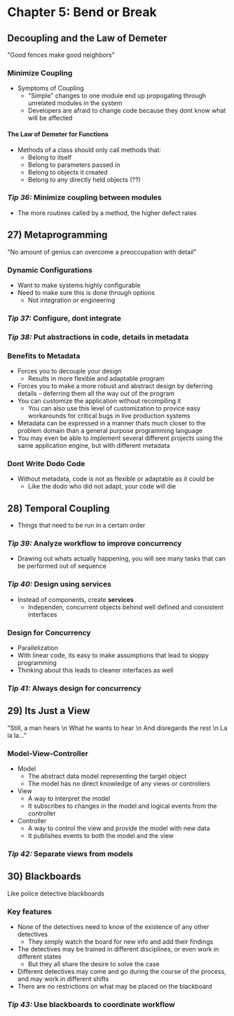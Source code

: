 # Chapter 5: Bend or Break

## Decoupling and the Law of Demeter

"Good fences make good neighbors"

### Minimize Coupling

* Symptoms of Coupling
  * "Simple" changes to one module end up propogating through unrelated modules in the system
  * Developers are afraid to change code because they dont know what will be affected

#### The Law of Demeter for Functions

* Methods of a class should only call methods that:
  * Belong to itself
  * Belong to parameters passed in
  * Belong to objects it created
  * Belong to any directly held objects (??)

### *Tip 36:* Minimize coupling between modules

* The more routines called by a method, the higher defect rates

## 27) Metaprogramming

"No amount of genius can overcome a preoccupation with detail"

### Dynamic Configurations

* Want to make systems highly configurable
* Need to make sure this is done through options
  * Not integration or engineering

### *Tip 37:* Configure, dont integrate

### *Tip 38:* Put abstractions in code, details in metadata

### Benefits to Metadata

* Forces you to decouple your design
  * Results in more flexible and adaptable program
* Forces you to make a more robust and abstract design by deferring details - deferring them all the way out of the program
* You can customize the application without recompiling it
  * You can also use this level of customization to provice easy workarounds for critical bugs in live production systems
* Metadata can be expressed in a manner thats much closer to the problem domain than a general purpose programming language
* You may even be able to implement several different projects using the same application engine, but with different metadata

### Dont Write Dodo Code

* Without metadata, code is not as flexible or adaptable as it could be
  * Like the dodo who did not adapt, your code will die

## 28) Temporal Coupling

* Things that need to be run in a certain order

### *Tip 39:* Analyze workflow to improve concurrency

* Drawing out whats actually happening, you will see many tasks that can be performed out of sequence

### *Tip 40:* Design using services

* Instead of components, create **services**
  * Independen, concurrent objects behind well defined and consistent interfaces

### Design for Concurrency

* Parallelization
* With linear code, its easy to make assumptions that lead to sloppy programming
* Thinking about this leads to cleaner interfaces as well

### *Tip 41:* Always design for concurrency

## 29) Its Just a View

"Still, a man hears \n What he wants to hear \n And disregards the rest \n La la la..."

### Model-View-Controller

* Model
  * The abstract data model representing the target object
  * The model has no direct knowledge of any views or controllers
* View
  * A way to interpret the model
  * It subscribes to changes in the model and logical events from the controller
* Controller
  * A way to control the view and provide the model with new data
  * It publishes events to both the model and the view

### *Tip 42:* Separate views from models

## 30) Blackboards

Like police detective blackboards

### Key features

* None of the detectives need to know of the existence of any other detectives
  * They simply watch the board for new info and add their findings
* The detectives may be trained in different disciplines, or even work in different states
  * But they all share the desire to solve the case
* Different detectives may come and go during the course of the process, and may work in different shifts
* There are no restrictions on what may be placed on the blackboard

### *Tip 43:* Use blackboards to coordinate workflow
